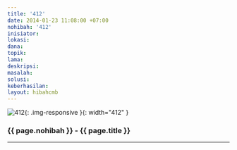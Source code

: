 ```yaml
---
title: '412'
date: 2014-01-23 11:08:00 +07:00
nohibah: '412'
inisiator: 
lokasi: 
dana: 
topik: 
lama: 
deskripsi: 
masalah: 
solusi: 
keberhasilan: 
layout: hibahcmb
---
```


![412](/static/img/hibahcmb/412.png){: .img-responsive }{: width="412" }

### {{ page.nohibah }} - {{ page.title }}

---
